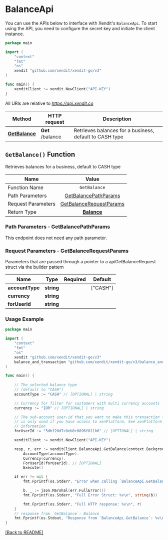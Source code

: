 # BalanceApi


You can use the APIs below to interface with Xendit's `BalanceApi`.
To start using the API, you need to configure the secret key and initiate the client instance.

```go
package main

import (
    "context"
    "fmt"
    "os"
    xendit "github.com/xendit/xendit-go/v3"
)

func main() {
    xenditClient := xendit.NewClient("API-KEY")
}
```

All URIs are relative to *https://api.xendit.co*

| Method | HTTP request | Description |
| ------------- | ------------- | ------------- |
| [**GetBalance**](BalanceApi.md#getbalance-function) | **Get** /balance | Retrieves balances for a business, default to CASH type |



## `GetBalance()` Function

Retrieves balances for a business, default to CASH type



| Name          |    Value 	     |
|--------------------|:-------------:|
| Function Name | `GetBalance` |
| Path Parameters  |  [GetBalancePathParams](#request-parameters--GetBalancePathParams)	 |
| Request Parameters  |  [GetBalanceRequestParams](#request-parameters--GetBalanceRequestParams)	 |
| Return Type  | [**Balance**](balance_and_transaction/Balance.md) |

### Path Parameters - GetBalancePathParams
This endpoint does not need any path parameter.


### Request Parameters - GetBalanceRequestParams

Parameters that are passed through a pointer to a apiGetBalanceRequest struct via the builder pattern

|Name | Type | Required |Default |
|-------------|:-------------:|:-------------:|-------------|
|  **accountType** |**string**|  | [&quot;CASH&quot;] | 
|  **currency** |**string**|  |  | 
|  **forUserId** |**string**|  |  | 

### Usage Example

```go
package main

import (
    "context"
    "fmt"
    "os"
    xendit "github.com/xendit/xendit-go/v3"
    balance_and_transaction "github.com/xendit/xendit-go/v3/balance_and_transaction"
)

func main() {
    
    // The selected balance type
    // (default to "CASH")
    accountType := "CASH" // [OPTIONAL] | string

    // Currency for filter for customers with multi currency accounts
    currency := "IDR" // [OPTIONAL] | string

    // The sub-account user-id that you want to make this transaction for. This header
    // is only used if you have access to xenPlatform. See xenPlatform for more
    // information
    forUserId := "5dbf20d7c8eb0c0896f811b6" // [OPTIONAL] | string

    xenditClient := xendit.NewClient("API-KEY")

    resp, r, err := xenditClient.BalanceApi.GetBalance(context.Background()).
        AccountType(accountType).
        Currency(currency).
        ForUserId(forUserId). // [OPTIONAL]
        Execute()

    if err != nil {
        fmt.Fprintf(os.Stderr, "Error when calling `BalanceApi.GetBalance``: %v\n", err.Error())

        b, _ := json.Marshal(err.FullError())
        fmt.Fprintf(os.Stderr, "Full Error Struct: %v\n", string(b))

        fmt.Fprintf(os.Stderr, "Full HTTP response: %v\n", r)
    }
    // response from `GetBalance`: Balance
    fmt.Fprintf(os.Stdout, "Response from `BalanceApi.GetBalance`: %v\n", resp)
}
```


[[Back to README]](../README.md)
